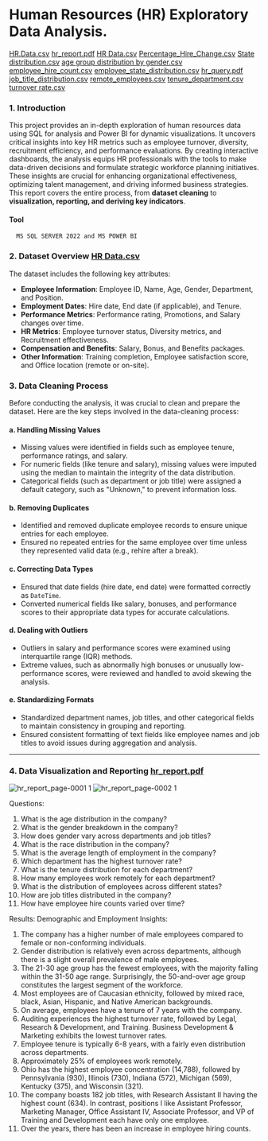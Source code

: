 

# Human Resources (HR) Exploratory Data Analysis.

[HR.Data.csv](https://github.com/user-attachments/files/17042874/HR.Data.csv)
[hr_report.pdf](https://github.com/user-attachments/files/17042873/hr_report.pdf)
[HR Data.csv](https://github.com/user-attachments/files/17042872/HR.Data.csv)
[Percentage_Hire_Change.csv](https://github.com/user-attachments/files/17042871/Percentage_Hire_Change.csv)
[State distribution.csv](https://github.com/user-attachments/files/17042869/State.distribution.csv)
[age group distribution by gender.csv](https://github.com/user-attachments/files/17042868/age.group.distribution.by.gender.csv)
[employee_hire_count.csv](https://github.com/user-attachments/files/17042867/employee_hire_count.csv)
[employee_state_distribution.csv](https://github.com/user-attachments/files/17042866/employee_state_distribution.csv)
[hr_query.pdf](https://github.com/user-attachments/files/17042865/hr_query.pdf)
[job_title_distribution.csv](https://github.com/user-attachments/files/17042864/job_title_distribution.csv)
[remote_employees.csv](https://github.com/user-attachments/files/17042863/remote_employees.csv)
[tenure_department.csv](https://github.com/user-attachments/files/17042862/tenure_department.csv)
[turnover rate.csv](https://github.com/user-attachments/files/17042861/turnover.rate.csv)


### 1. **Introduction**

This project provides an in-depth exploration of human resources data using SQL for analysis and Power BI for dynamic visualizations. It uncovers critical insights into key HR metrics such as employee turnover, diversity, recruitment efficiency, and performance evaluations. By creating interactive dashboards, the analysis equips HR professionals with the tools to make data-driven decisions and formulate strategic workforce planning initiatives. These insights are crucial for enhancing organizational effectiveness, optimizing talent management, and driving informed business strategies. This report covers the entire process, from **dataset cleaning** to **visualization, reporting, and deriving key indicators**.

#### Tool
      MS SQL SERVER 2022 and MS POWER BI

### 2. **Dataset Overview** [HR Data.csv](https://github.com/user-attachments/files/17043154/HR.Data.csv)

The dataset includes the following key attributes:

- **Employee Information**: Employee ID, Name, Age, Gender, Department, and Position.
- **Employment Dates**: Hire date, End date (if applicable), and Tenure.
- **Performance Metrics**: Performance rating, Promotions, and Salary changes over time.
- **HR Metrics**: Employee turnover status, Diversity metrics, and Recruitment effectiveness.
- **Compensation and Benefits**: Salary, Bonus, and Benefits packages.
- **Other Information**: Training completion, Employee satisfaction score, and Office location (remote or on-site).

### 3. **Data Cleaning Process**

Before conducting the analysis, it was crucial to clean and prepare the dataset. Here are the key steps involved in the data-cleaning process:

#### a. **Handling Missing Values**
   - Missing values were identified in fields such as employee tenure, performance ratings, and salary.
   - For numeric fields (like tenure and salary), missing values were imputed using the median to maintain the integrity of the data distribution.
   - Categorical fields (such as department or job title) were assigned a default category, such as "Unknown," to prevent information loss.

#### b. **Removing Duplicates**
   - Identified and removed duplicate employee records to ensure unique entries for each employee.
   - Ensured no repeated entries for the same employee over time unless they represented valid data (e.g., rehire after a break).

#### c. **Correcting Data Types**
   - Ensured that date fields (hire date, end date) were formatted correctly as `DateTime`.
   - Converted numerical fields like salary, bonuses, and performance scores to their appropriate data types for accurate calculations.

#### d. **Dealing with Outliers**
   - Outliers in salary and performance scores were examined using interquartile range (IQR) methods.
   - Extreme values, such as abnormally high bonuses or unusually low-performance scores, were reviewed and handled to avoid skewing the analysis.

#### e. **Standardizing Formats**
   - Standardized department names, job titles, and other categorical fields to maintain consistency in grouping and reporting.
   - Ensured consistent formatting of text fields like employee names and job titles to avoid issues during aggregation and analysis.
---

### 4. **Data Visualization and Reporting** [hr_report.pdf](https://github.com/user-attachments/files/17043831/hr_report.pdf)

![hr_report_page-0001 1](https://github.com/user-attachments/assets/a8f2aeb1-1aab-46a3-bcbd-5e96891562b6)
![hr_report_page-0002 1](https://github.com/user-attachments/assets/a30ae77f-f0db-4df1-a515-7625f5ed9be7)



Questions:
1.  What is the age distribution in the company?
2.  What is the gender breakdown in the company?
3.  How does gender vary across departments and job titles?
4.  What is the race distribution in the company?
5.  What is the average length of employment in the company?
6.  Which department has the highest turnover rate?
7.  What is the tenure distribution for each department?
8.  How many employees work remotely for each department?
9.  What is the distribution of employees across different states?
10. How are job titles distributed in the company?
11. How have employee hire counts varied over time?
    
Results:
Demographic and Employment Insights:

1.  The company has a higher number of male employees compared to female or non-conforming individuals.
2.  Gender distribution is relatively even across departments, although there is a slight overall prevalence of male employees.
3.  The 21-30 age group has the fewest employees, with the majority falling within the 31-50 age range. Surprisingly, the 50-and-over 
    age group constitutes the largest segment of the workforce.
4.  Most employees are of Caucasian ethnicity, followed by mixed race, black, Asian, Hispanic, and Native American backgrounds.
5.  On average, employees have a tenure of 7 years with the company.
6.  Auditing experiences the highest turnover rate, followed by Legal, Research & Development, and Training. Business Development & 
    Marketing exhibits the lowest turnover rates.
7.  Employee tenure is typically 6-8 years, with a fairly even distribution across departments.
8.  Approximately 25% of employees work remotely.
9.  Ohio has the highest employee concentration (14,788), followed by Pennsylvania (930), Illinois (730), Indiana (572), Michigan 
   (569), Kentucky (375), and Wisconsin (321).
10. The company boasts 182 job titles, with Research Assistant II having the highest count (634). In contrast, positions l 
    like Assistant Professor, Marketing Manager, Office Assistant IV, Associate Professor, and VP of Training and Development each 
    have only one employee.
11. Over the years, there has been an increase in employee hiring counts.
